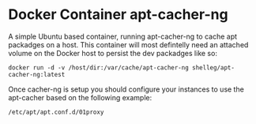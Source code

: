 Docker Container apt-cacher-ng
==============================


A simple Ubuntu based container, running apt-cacher-ng to cache apt
packadges on a host.
This container will most defintelly need an attached volume on the
Docker host to persist the dev packadges like so:

`docker run -d -v /host/dir:/var/cache/apt-cacher-ng
shelleg/apt-cacher-ng:latest`


Once cacher-ng is setup you should configure your instances to use the
apt-cacher based on the following example:

``` echo 'Acquire::http { Proxy "http://dockerhost:3142"; };' >>
/etc/apt/apt.conf.d/01proxy
```
 
